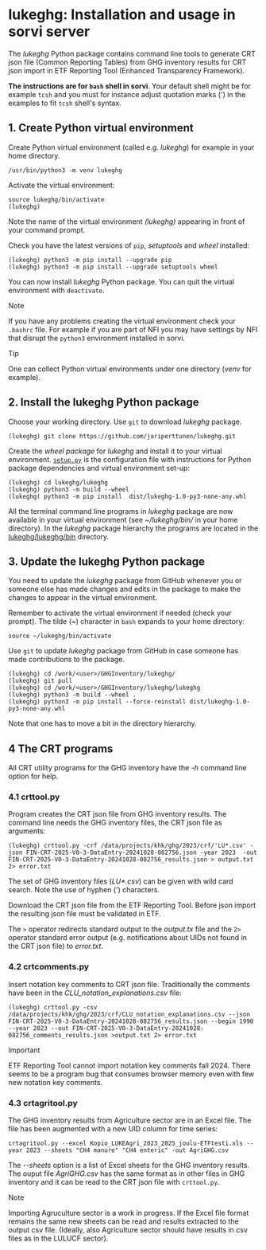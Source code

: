 # lukeghg: Installation and usage in sorvi server
The *lukeghg* Python package contains command line tools to generate CRT json  file (Common Reporting Tables)
from GHG inventory results for CRT json import in ETF Reporting Tool (Enhanced Transparency Framework).

**The instructions are for `bash` shell in sorvi**. Your default shell might be for example `tcsh` 
and you must for instance adjust quotation marks (') in the examples to fit `tcsh` shell's syntax. 

## 1. Create Python virtual environment

Create Python virtual environment (called e.g. *lukeghg*) for example in your home directory.

	/usr/bin/python3 -m venv lukeghg

Activate the virtual environment:

	source lukeghg/bin/activate
	(lukeghg)

Note the name of the virtual environment *(lukeghg)* appearing in front of your command prompt.

Check you have the latest versions of `pip`, *setuptools* and *wheel* installed:

	(lukeghg) python3 -m pip install --upgrade pip
	(lukeghg) python3 -m pip install --upgrade setuptools wheel

You can now install *lukeghg* Python package. You can quit the virtual environment with `deactivate`.

>[!NOTE]
>If you have any problems creating the virtual environment check your `.bashrc` file. For example 
>if you are part of NFI  you may have settings by NFI that  disrupt the `python3`
>environment installed in sorvi.

>[!TIP] 
>One can collect Python virtual environments under one directory (*venv* for example). 

## 2. Install the lukeghg Python package
Choose your working directory. Use `git` to download *lukeghg* package.

	(lukeghg) git clone https://github.com/jariperttunen/lukeghg.git

Create the *wheel package* for *lukeghg* and install it to your virtual environment. 
[`setup.py`](lukeghg/setup.py) is the configuration file with instructions 
for Python package dependencies and virtual environment set-up:

	(lukeghg) cd lukeghg/lukeghg
	(lukeghg) python3 -m build --wheel .
	(lukeghg( python3 -m pip install  dist/lukeghg-1.0-py3-none-any.whl

All the terminal command line programs in *lukeghg* package are now available in your virtual environment
(see *~/lukeghg/bin/* in your home directory). In the *lukeghg* package hierarchy the programs are located
in the [lukeghg/lukeghg/bin](lukeghg/lukeghg/bin) directory.

## 3. Update the lukeghg Python package

You need to update the *lukeghg* package from GitHub whenever you or someone else has made changes
and edits in the package to make the changes to appear in the virtual environment.

Remember to activate the virtual environment if needed (check your
prompt). The tilde (~) character in `bash` expands to your home directory: 

	source ~/lukeghg/bin/activate

Use `git` to update *lukeghg* package from GitHub in case someone has made contributions to the package.

	(lukeghg) cd /work/<user>/GHGInventory/lukeghg/
	(lukeghg) git pull
	(lukeghg) cd /work/<user>/GHGInventory/lukeghg/lukeghg
	(lukeghg) python3 -m build --wheel .
	(lukeghg) python3 -m pip install --force-reinstall dist/lukeghg-1.0-py3-none-any.whl

Note that one has to move a bit in the directory hierarchy.

## 4 The CRT programs

All CRT utility programs for the GHG inventory have the *-h* command line option for help.

### 4.1 crttool.py

Program creates the CRT json file from GHG inventory results. The command line needs the GHG inventory files,
the CRT json file as arguments:

	(lukeghg) crttool.py -crf /data/projects/khk/ghg/2023/crf/'LU*.csv' -json FIN-CRT-2025-V0-3-DataEntry-20241028-082756.json -year 2023  -out FIN-CRT-2025-V0-3-DataEntry-20241028-082756_results.json > output.txt 2> error.txt
	
The set of GHG inventory files (*LU\*.csv*) can be given with wild card search. Note the use of hyphen (') characters.

Download the CRT json file from the ETF Reporting Tool. Before json import the resulting json file 
must be validated in ETF.

The `>` operator redirects standard output to the *output.tx* file and the `2>` operator standard error output (e.g. notifications
about UIDs not found in the CRT json file) to *error.txt*.

### 4.2 crtcomments.py
Insert notation key comments to CRT json file. Traditionally the comments have been in the *CLU_notation_explanations.csv* file:

	(lukeghg) crttool.py -csv  /data/projects/khk/ghg/2023/crf/CLU_notation_explanations.csv --json FIN-CRT-2025-V0-3-DataEntry-20241028-082756_results.json --begin 1990 --year 2023 --out FIN-CRT-2025-V0-3-DataEntry-20241028-082756_comments_results.json >output.txt 2> error.txt

>[!IMPORTANT]
>ETF Reporting Tool cannot import notation key comments fall 2024. There seems to be a program bug that consumes 
>browser memory even with few new notation key comments.

### 4.3 crtagritool.py
The GHG inventory results from Agriculture sector are in an Excel file. The file has been augmented with a new UID column
for time series:

	crtagritool.py --excel Kopio_LUKEAgri_2023_2025_joulu-ETFtesti.xls --year 2023 --sheets "CH4 manure" "CH4 enteric" -out AgriGHG.csv

The *--sheets* option is a list of Excel sheets for the GHG inventory results. The ouput file *AgriGHG.csv* has the same format as
in other files in GHG inventory and it can be read to the CRT json file with `crttool.py`.

>[!NOTE]
>Importing Agruculture sector is a work in progress. If the Excel file format remains the same new sheets can be read and results extracted
>to the output csv file. (Ideally, also Agriculture sector should have results in csv files as in the LULUCF sector). 
